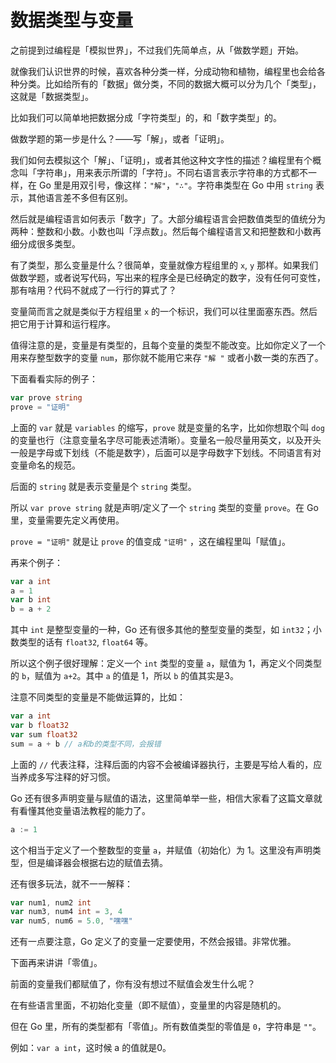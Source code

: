 # 数据类型与变量

之前提到过编程是「模拟世界」，不过我们先简单点，从「做数学题」开始。

就像我们认识世界的时候，喜欢各种分类一样，分成动物和植物，编程里也会给各种分类。比如给所有的「数据」做分类，不同的数据大概可以分为几个「类型」，这就是「数据类型」。

比如我们可以简单地把数据分成「字符类型」的，和「数字类型」的。



做数学题的第一步是什么？——写「解」，或者「证明」。

我们如何去模拟这个「解」、「证明」，或者其他这种文字性的描述？编程里有个概念叫「字符串」，用来表示所谓的「字符」。不同右语言表示字符串的方式都不一样，在 Go 里是用双引号，像这样：`"解"`，`"∴"`。字符串类型在 Go 中用 `string` 表示，其他语言差不多但有区别。



然后就是编程语言如何表示「数字」了。大部分编程语言会把数值类型的值统分为两种：整数和小数。小数也叫「浮点数」。然后每个编程语言又和把整数和小数再细分成很多类型。



有了类型，那么变量是什么？很简单，变量就像方程组里的 `x`, `y` 那样。如果我们做数学题，或者说写代码，写出来的程序全是已经确定的数字，没有任何可变性，那有啥用？代码不就成了一行行的算式了？



变量简而言之就是类似于方程组里 `x` 的一个标识，我们可以往里面塞东西。然后把它用于计算和运行程序。



值得注意的是，变量是有类型的，且每个变量的类型不能改变。比如你定义了一个用来存整型数字的变量 `num`，那你就不能用它来存 `"解 "` 或者小数一类的东西了。



下面看看实际的例子：

```go
var prove string
prove = "证明"
```

上面的 `var` 就是 `variables` 的缩写，`prove` 就是变量的名字，比如你想取个叫 `dog` 的变量也行（注意变量名字尽可能表述清晰）。变量名一般尽量用英文，以及开头一般是字母或下划线（不能是数字），后面可以是字母数字下划线。不同语言有对变量命名的规范。

后面的 `string` 就是表示变量是个 `string` 类型。

所以 `var prove string` 就是声明/定义了一个 `string` 类型的变量 `prove`。在 Go 里，变量需要先定义再使用。

`prove = "证明"` 就是让 `prove` 的值变成 `"证明"` ，这在编程里叫「赋值」。

再来个例子：

```go
var a int
a = 1
var b int
b = a + 2
```

 其中 `int` 是整型变量的一种，Go 还有很多其他的整型变量的类型，如 `int32`；小数类型的话有 `float32`, `float64` 等。

所以这个例子很好理解：定义一个 `int` 类型的变量 `a`，赋值为 1，再定义个同类型的 `b`，赋值为 `a+2`。其中 `a` 的值是 1，所以 `b` 的值其实是3。

注意不同类型的变量是不能做运算的，比如：

```go
var a int
var b float32
var sum float32
sum = a + b // a和b的类型不同，会报错
```

上面的 `//` 代表注释，注释后面的内容不会被编译器执行，主要是写给人看的，应当养成多写注释的好习惯。

Go 还有很多声明变量与赋值的语法，这里简单举一些，相信大家看了这篇文章就有看懂其他变量语法教程的能力了。

```go
a := 1
```

这个相当于定义了一个整数型的变量 `a`，并赋值（初始化）为 1。这里没有声明类型，但是编译器会根据右边的赋值去猜。

还有很多玩法，就不一一解释：

```go
var num1, num2 int
var num3, num4 int = 3, 4
var num5, num6 = 5.0, "嘿嘿"
```

还有一点要注意，Go 定义了的变量一定要使用，不然会报错。非常优雅。

下面再来讲讲「零值」。

前面的变量我们都赋值了，你有没有想过不赋值会发生什么呢？

在有些语言里面，不初始化变量（即不赋值），变量里的内容是随机的。

但在 Go 里，所有的类型都有「零值」。所有数值类型的零值是 `0`，字符串是 `""`。

例如：`var a int`，这时候 a 的值就是0。